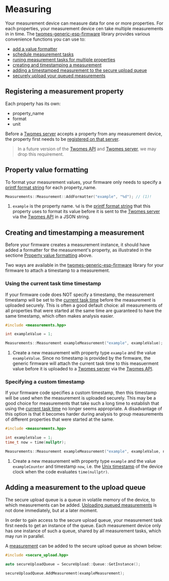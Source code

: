 # Measuring

Your measurement device can measure data for one or more properties. For each properties, your measurement device cen take multiple measurements in in time. The [twomes-generic-esp-firmware](https://github.com/energietransitie/twomes-generic-esp-firmware) library provides various convenience functions you can use to:

- [add a value formatter](#property-value-formatting)
- [schedule measurement tasks](./scheduling.md)
- [runing measurement tasks for multiple properties](./running_tasks.md)
- [creating and timestamping a measurement](#creating-and-timestamping-a-measurement)
- [adding a timestamped measurement to the secure upload queue](#adding-a-measurement-to-the-upload-queue)
- [securely upload your queued measurements](./uploading.md)

## Registering a measurement property  

Each property has its own:

- property_name
- format
- unit

Before a [Twomes server](https://github.com/energietransitie/twomes-backoffice-configuration) accepts a property from any measurement device, the property first needs to be [registered on that server](https://github.com/energietransitie/twomes-backoffice-api/blob/main/README.md#creating-new-admin-accounts-to-apitstenergietransitiewindesheimnl).

> In a future version of the [Twomes API](https://github.com/energietransitie/twomes-backoffice-api) and [Twomes server](https://github.com/energietransitie/twomes-backoffice-configuration), we may drop this requirement.

## Property value formatting

To format your measurement values, your firmware only needs to specify a [printf format string](https://en.wikipedia.org/wiki/Printf_format_string) for each property_name.

```cpp title="Example: adding a property formatter"
Measurements::Measurement::AddFormatter("example", "%d"); // (1)!
```

1. `example` is the property name. `%d` is the [printf format string](https://en.wikipedia.org/wiki/Printf_format_string) that this property uses to format its value before it is sent to the [Twomes server](https://github.com/energietransitie/twomes-backoffice-configuration) via the [Twomes API](https://github.com/energietransitie/twomes-backoffice-api) in a JSON string.

## Creating and timestamping a measurement

Before your firmware creates a measurement instance, it should have added a formatter for the measurement's property, as illustrated in the sectione [Property value formatting](#property-value-formatting) above.

Two ways are available in the  [twomes-generic-esp-firmware](https://github.com/energietransitie/twomes-generic-esp-firmware) library for your firmware to attach a timestamp to a measurement.

### Using the current task time timestamp
 If your firmware code does NOT specify a timestamp, the measurement timestamp will be set to the [current task time](scheduling.md#current-task-time) before the measurement is uploaded securely. This is often a good default choice: all measurements of all properties that were started at the same time are guaranteed to have the same timestamp, which often makes analysis easier. 

```cpp title="Example: creating a measurement with the current task time (the default)"
#include <measurements.hpp>

int exampleValue = 1;

Measurements::Measurement exampleMeasurement("example", exampleValue); // (1)!
```

1. Create a new measurement with property type `example` and the value `exampleValue`. Since no timestamp is provided by the firmware, the generic firmware will attach the current task time to this measuerment value before it is uploaded to a [Twomes server](https://github.com/energietransitie/twomes-backoffice-configuration) via the [Twomes API](https://github.com/energietransitie/twomes-backoffice-api).

### Specifying a custom timestamp
If your firmware code specifies a custom timestamp, then this timestamp will be used when the measurement is uploaded securely. This may be a good choice for measurements that take such a long time to establish that using the [current task time](scheduling.md#current-task-time) no longer seems appropriate. A disadvantage of this option is that it becomes harder during analysis to group measurements of different properties that were started at the same.  

```cpp title="Example: creating a measurement with a custom timestamp"
#include <measurements.hpp>

int exampleValue = 1;
time_t now = time(nullptr);

Measurements::Measurement exampleMeasurement("example", exampleValue, now); // (1)!
```

1. Create a new measurement with property type `example` and the value  `exampleCounter` and timestamp `now`, i.e. the [Unix timestamp](https://en.wikipedia.org/wiki/Unix_time) of the device clock when the code evaluates `time(nullptr)`.


## Adding a measurement to the upload queue

The secure upload queue is a queue in volatile memory of the device, to which measurements can be added. [Uploading queued measurements](./uploading.md) is not done immediately, but at a later moment. 

In order to gain access to the secure upload queue, your measurement task first needs to get an instance of the queue. Each measurement device only has one instance of such a queue, shared by all measurement tasks, which may run in parallel.

A [measurement](#creating-a-new-measurement-object) can be added to the secure upload queue as shown below:

```cpp title="Getting access to the queue and adding a measurement"
#include <secure_upload.hpp>

auto secureUploadQueue = SecureUpload::Queue::GetInstance();

secureUploadQueue.AddMeasurement(exampleMeasurement);
```
